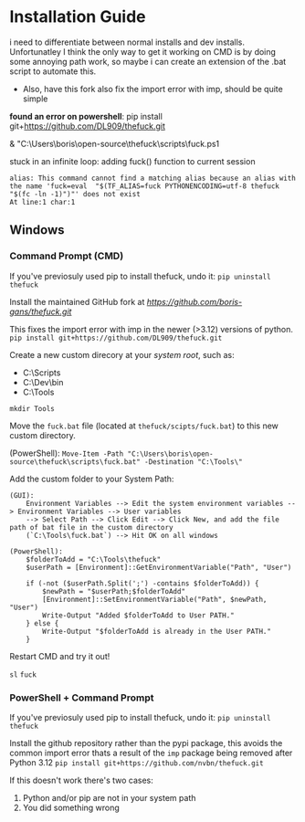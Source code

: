 # Installation Guide
i need to differentiate between normal installs and dev installs. Unfortunatley I think the only way to get it working on CMD is by doing some annoying path work, so maybe i can create an extension of the .bat script to automate this.
-   Also, have this fork also fix the import error with imp, should be quite simple

**found an error on powershell**:
pip install git+https://github.com/DL909/thefuck.git

& "C:\Users\boris\open-source\thefuck\scripts\fuck.ps1

stuck in an infinite loop:
    adding fuck() function to current session

    alias: This command cannot find a matching alias because an alias with the name 'fuck=eval  "$(TF_ALIAS=fuck PYTHONENCODING=utf-8 thefuck "$(fc -ln -1)")"' does not exist
    At line:1 char:1


## Windows

### Command Prompt (CMD)

If you've previosuly used pip to install thefuck, undo it:
`pip uninstall thefuck`


Install the maintained GitHub fork at *https://github.com/boris-gans/thefuck.git*

This fixes the import error with imp in the newer (>3.12) versions of python.
`pip install git+https://github.com/DL909/thefuck.git`

Create a new custom direcory at your *system root*, such as:
-   C:\Scripts
-   C:\Dev\bin
-   C:\Tools

`mkdir Tools`


Move the `fuck.bat` file (located at `thefuck/scipts/fuck.bat`) to this new custom directory.

(PowerShell):
`Move-Item -Path "C:\Users\boris\open-source\thefuck\scripts\fuck.bat" -Destination "C:\Tools\"`


Add the custom folder to your System Path:

    (GUI): 
        Environment Variables --> Edit the system environment variables --> Environment Variables --> User variables
        --> Select Path --> Click Edit --> Click New, and add the file path of bat file in the custom directory 
        (`C:\Tools\fuck.bat`) --> Hit OK on all windows

    (PowerShell):
        $folderToAdd = "C:\Tools\thefuck"
        $userPath = [Environment]::GetEnvironmentVariable("Path", "User")

        if (-not ($userPath.Split(';') -contains $folderToAdd)) {
            $newPath = "$userPath;$folderToAdd"
            [Environment]::SetEnvironmentVariable("Path", $newPath, "User")
            Write-Output "Added $folderToAdd to User PATH."
        } else {
            Write-Output "$folderToAdd is already in the User PATH."
        }


Restart CMD and try it out!

`sl`
`fuck`

### PowerShell + Command Prompt

If you've previosuly used pip to install thefuck, undo it:
`pip uninstall thefuck`

Install the github repository rather than the pypi package, this avoids the common import error thats a result of the `imp` package being removed after Python 3.12
`pip install git+https://github.com/nvbn/thefuck.git`

If this doesn't work there's two cases:
1.  Python and/or pip are not in your system path
2.  You did something wrong



